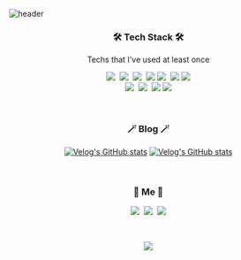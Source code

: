 ![header](https://capsule-render.vercel.app/api?type=soft&color=auto&height=150&section=header&text=GyoungMinGu&fontSize=70&animation=twinkling)

<h3 align="center">🛠 Tech Stack 🛠</h3>

<p align="center"> Techs that I've used at least once </p>

<p align="center">
  <img src="https://img.shields.io/badge/Python-3766AB?style=flat-square&logo=Python&logoColor=white"/></a>&nbsp 
  <img src="https://img.shields.io/badge/Javascript-ffb13b?style=flat-square&logo=javascript&logoColor=white"/></a>&nbsp 
  <img src="https://img.shields.io/badge/css-1572B6?style=flat-square&logo=css3&logoColor=white"/></a>&nbsp  
  <img src="https://img.shields.io/badge/html5-E34F26?style=flat-square&logo=html5&logoColor=white"> 
  <img src="https://img.shields.io/badge/Django-092E20?style=flat-square&logo=Django&logoColor=white"/></a>&nbsp 
  <img src="https://img.shields.io/badge/flask-000000?style=flat-square&logo=flask&logoColor=white">
  <img src="https://img.shields.io/badge/bootstrap-7952B3?style=flat-square&logo=bootstrap&logoColor=white">
  <br>
  <img src="https://img.shields.io/badge/Mysql-E6B91E?style=flat-square&logo=MySql&logoColor=white"/></a>&nbsp
  <img src="https://img.shields.io/badge/aws-333664?style=flat-square&logo=amazon-aws&logoColor=white"/></a>&nbsp 
  <img src="https://img.shields.io/badge/linux-FCC624?style=flat-square&logo=linux&logoColor=black"> 
  <img src="https://img.shields.io/badge/docker-2496ED?style=flat-square&logo=docker&logoColor=black"> 
 
</p>

<br>

<h3 align="center">🪄 Blog 🪄</h3>

<div align="center" style="text-align:center">
  
  [![Velog's GitHub stats](https://velog-readme-stats.vercel.app/api?name=woo0_hooo&tag=기술면접대비)](https://velog.io/@woo0_hooo)
  [![Velog's GitHub stats](https://velog-readme-stats.vercel.app/api?name=woo0_hooo)](https://velog.io/@woo0_hooo)
  
</div>
  
<br>


<h3 align="center"> 🧸 Me 🧸 </h3>
<p align="center">
  <a href="https://velog.io/@woo0_hooo"><img src="https://img.shields.io/badge/Tech%20Blog-11B48A?style=flat-square&logo=Vimeo&logoColor=white&link=https://velog.io/@woo0_hooo"/></a>&nbsp
  <a href="https://www.instagram.com/woo0_hooo/"><img src="https://img.shields.io/badge/Instagram-E4405F?style=flat-square&logo=Instagram&logoColor=white&link=https://www.instagram.com/woo0_hooo/"/></a>&nbsp
  <a href="mailto:viliketh1s98@naver.com"><img src="https://img.shields.io/badge/Gmail-d14836?style=flat-square&logo=Gmail&logoColor=white&link=viliketh1s98@naver.com"/></a>
</p>
<br>

<p align="center">
  <a href="https://hits.seeyoufarm.com"><img src="https://hits.seeyoufarm.com/api/count/incr/badge.svg?url=https%3A%2F%2Fgithub.com%2Fwookyoungkim&count_bg=%23ED6DA3&title_bg=%2386757E&icon=github.svg&icon_color=%23E1DEDE&title=hits&edge_flat=false"/></a>
</p>
